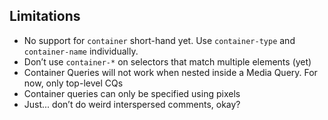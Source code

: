 ## Limitations

- No support for `container` short-hand yet. Use `container-type` and `container-name` individually.
- Don’t use `container-*` on selectors that match multiple elements (yet)
- Container Queries will not work when nested inside a Media Query. For now, only top-level CQs
- Container queries can only be specified using pixels
- Just... don’t do weird interspersed comments, okay?
